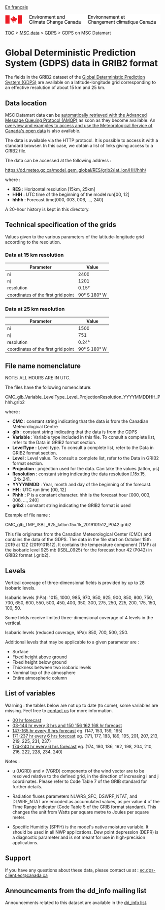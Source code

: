[En français](readme_gdps-datamart_fr.md)

![ECCC logo](../../img_eccc-logo.png)

[TOC](../../readme_en.md) > [MSC data](../readme_en.md) > [GDPS](readme_gdps_en.md) > GDPS on MSC Datamart

# Global Deterministic Prediction System (GDPS) data in GRIB2 format

The fields in the GRIB2 dataset of the [Global Deterministic Prediction System (GDPS)](readme_gdps_en.md) are available on a latitude-longitude grid corresponding to an effective resolution of about 15 km and 25 km.

## Data location

MSC Datamart data can be [automatically retrieved with the Advanced Message Queuing Protocol (AMQP)](../../msc-datamart/amqp_en.md) as soon as they become available. An [overview and examples to access and use the Meteorological Service of Canada's open data](../../usage/readme_en.md) is also available.


The data is available via the HTTP protocol. It is possible to access it with a standard browser. In this case, we obtain a list of links giving access to a GRIB2 file.

The data can be accessed at the following address :

https://dd.meteo.gc.ca/model_gem_global/RES/grib2/lat_lon/HH/hhh/

where :

* __RES__ : Horizontal resolution [15km, 25km]
* __HHH__ : UTC time of the beginning of the model run[00, 12]
* __hhhh__ : Forecast time[000, 003, 006, ..., 240]

A 20-hour history is kept in this directory.

## Technical specification of the grids

Values given to the various parameters of the latitude-longitude grid according to the resolution.

### Data at 15 km resolution

| Parameter | Value |
| ------ | ------ |
| ni | 2400 |
| nj | 1201 | 
| resolution | 0.15° |
| coordinates of the first grid point | 90° S  180° W | 

### Data at 25 km resolution

| Parameter | Value |
| ------ | ------ |
| ni | 1500 |
| nj | 751 | 
| resolution | 0.24° |
| coordinates of the first grid point | 90° S  180° W | 

## File name nomenclature 

NOTE: ALL HOURS ARE IN UTC.

The files have the following nomenclature:

CMC_glb_Variable_LevelType_Level_ProjectionResolution_YYYYMMDDHH_Phhh.grib2

where :

* __CMC__ : constant string indicating that the data is from the Canadian Meteorological Centre
* __glb__ : constant string indicating that the data is from the GDPS
* __Variable__ : Variable type included in this file. To consult a complete list, refer to the Data in GRIB2 format section.
* __LevelType__ : Level type. To consult a complete list, refer to the Data in GRIB2 format section.
* __Level__ : Level value. To consult a complete list, refer to the Data in GRIB2 format section.
* __Projection__ : projection used for the data. Can take the values [latlon, ps]
* __Resolution__ : constant string indicating the data resolution [.15x.15, .24x.24].
* __YYYYMMDD__ : Year, month and day of the beginning of the forecast.
* __HH__ : UTC run time [00, 12]
* __Phhh__ : P is a constant character. hhh is the forecast hour [000, 003, 006, ..., 240]
* __grib2__ : constant string indicating the GRIB2 format is used

Example of file name :

CMC_glb_TMP_ISBL_925_latlon.15x.15_2019101512_P042.grib2

This file originates from the Canadian Meteorological Center (CMC) and contains the data of the GDPS. The data in the file start on October 15th 2019 at 12Z (2019101512). It contains the temperature component (TMP) at the isobaric level 925 mb (ISBL_0925) for the forecast hour 42 (P042) in GRIB2 format (.grib2).

## Levels

Vertical coverage of three-dimensional fields is provided by up to 28 isobaric levels.

Isobaric levels (hPa): 1015, 1000, 985, 970, 950, 925, 900, 850, 800, 750, 700, 650, 600, 550, 500, 450, 400, 350, 300, 275, 250, 225, 200, 175, 150, 100, 50.

Some fields receive limited three-dimensional coverage of 4 levels in the vertical.

Isobaric levels (reduced coverage, hPa): 850, 700, 500, 250.

Additional levels that may be applicable to a given parameter are :

* Surface
* Fixed height above ground
* Fixed height below ground
* Thickness between two isobaric levels
* Nominal top of the atmosphere
* Entire atmospheric column


## List of variables

Warning : the tables below are not up to date (to come), some variables are missing. Feel free to [contact us](mailto:ec.dps-client.ec@canada.ca) for more information.


* [00 hr forecast](https://weather.gc.ca/grib/GLB_HR/GLB_latlonp24xp24_P000_deterministic_e.html)
* [03-144 hr every 3 hrs and 150 156 162 168 hr forecast](https://weather.gc.ca/grib/GLB_HR/GLB_latlonp24xp24_P003144_03_and_P150168_06_deterministic_e.html)
* [147-165 hr every 6 hrs forecast](https://weather.gc.ca/grib/GLB_HR/GLB_latlonp24xp24_P147165_06_deterministic_e.html) eg. (147, 153, 159, 165)
* [171-237 hr every 6 hrs forecast](https://weather.gc.ca/grib/GLB_HR/GLB_latlonp24xp24_P171237_06_deterministic_e.html) eg. (171, 177, 183, 189, 195, 201, 207, 213, 219, 225, 231, 237)
* [174-240 hr every 6 hrs forecast](https://weather.gc.ca/grib/GLB_HR/GLB_latlonp24xp24_P174240_06_deterministic_e.html) eg. (174, 180, 186, 192, 198, 204, 210, 216, 222, 228, 234, 240)

Notes :

* u (UGRD) and v (VGRD) components of the wind vector are to be resolved relative to the defined grid, in the direction of increasing i and j coordinates. Please refer to Code Table 7 of the GRIB standard for further details.
    
* Radiation fluxes parameters NLWRS_SFC, DSWRF_NTAT, and DLWRF_NTAT are encoded as accumulated values, as per value 4 of the Time Range Indicator (Code Table 5 of the GRIB format standard). This changes the unit from Watts per square metre to Joules per square meter.
    
* Specific Humidity (SPFH) is the model's native moisture variable. It should be used in all NWP applications. Dew point depression (DEPR) is a diagnostic parameter and is not meant for use in high-precision applications.

## Support

If you have any questions about these data, please contact us at : [ec.dps-client.ec@canada.ca](mailto:ec.dps-client.ec@canada.ca)

## Announcements from the dd_info mailing list 

Announcements related to this dataset are available in the [dd_info list](https://lists.ec.gc.ca/cgi-bin/mailman/listinfo/dd_info).

